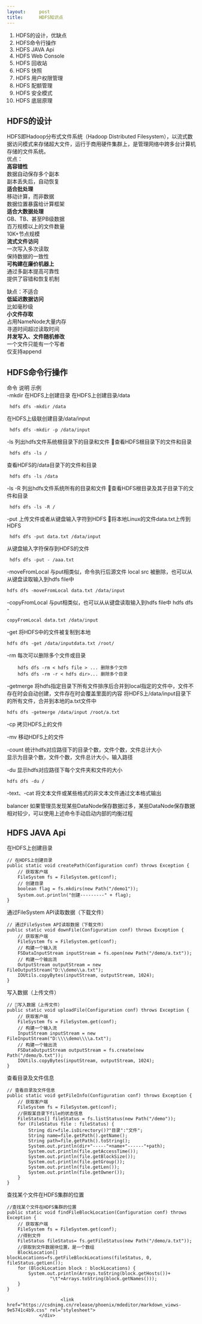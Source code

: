 ```yaml
---
layout:     post
title:      HDFS知识点
---
```

<div id="article_content" class="article_content clearfix csdn-tracking-statistics" data-pid="blog" data-mod="popu_307" data-dsm="post">
								            <div id="content_views" class="markdown_views prism-atom-one-dark">
							<!-- flowchart 箭头图标 勿删 -->
							<svg xmlns="http://www.w3.org/2000/svg" style="display: none;"><path stroke-linecap="round" d="M5,0 0,2.5 5,5z" id="raphael-marker-block" style="-webkit-tap-highlight-color: rgba(0, 0, 0, 0);"></path></svg>
							<ol>
<li>HDFS的设计，优缺点</li>
<li>HDFS命令行操作</li>
<li>HDFS JAVA Api</li>
<li>HDFS Web Console</li>
<li>HDFS 回收站</li>
<li>HDFS 快照</li>
<li>HDFS 用户权限管理</li>
<li>HDFS 配额管理</li>
<li>HDFS 安全模式</li>
<li>HDFS 底层原理</li>
</ol>

<h2 id="hdfs的设计">HDFS的设计</h2>

<p>HDFS即Hadoop分布式文件系统（Hadoop Distributed Filesystem），以流式数据访问模式来存储超大文件，运行于商用硬件集群上，是管理网络中跨多台计算机存储的文件系统。 <br>
优点： <br>
<strong>高容错性</strong> <br>
数据自动保存多个副本 <br>
副本丢失后，自动恢复 <br>
<strong>适合批处理</strong> <br>
移动计算，而非数据 <br>
 数据位置暴露给计算框架 <br>
 <strong>适合大数据处理</strong> <br>
 GB、TB、甚至PB级数据 <br>
 百万规模以上的文件数量 <br>
 10K+节点规模 <br>
 <strong>流式文件访问</strong> <br>
 一次写入多次读取 <br>
 保持数据的一致性 <br>
 <strong>可构建在廉价机器上</strong> <br>
 通过多副本提高可靠性 <br>
  提供了容错和恢复机制</p>

<p>缺点：不适合 <br>
  <strong>低延迟数据访问</strong> <br>
  比如毫秒级 <br>
  <strong>小文件存取</strong> <br>
  占用NameNode大量内存 <br>
  寻道时间超过读取时间 <br>
   <strong>并发写入、文件随机修改</strong> <br>
    一个文件只能有一个写者 <br>
   仅支持append</p>



<h2 id="hdfs命令行操作">HDFS命令行操作</h2>

<p>命令  说明  示例 <br>
-mkdir  在HDFS上创建目录   在HDFS上创建目录/data</p>

<pre><code> hdfs dfs -mkdir /data
</code></pre>

<p>在HDFS上级联创建目录/data/input</p>

<pre><code> hdfs dfs -mkdir -p /data/input
</code></pre>

<p>-ls 列出hdfs文件系统根目录下的目录和文件    查看HDFS根目录下的文件和目录</p>

<pre><code> hdfs dfs -ls /
</code></pre>

<p>查看HDFS的/data目录下的文件和目录</p>

<pre><code> hdfs dfs -ls /data
</code></pre>

<p>-ls -R  列出hdfs文件系统所有的目录和文件  查看HDFS根目录及其子目录下的文件和目录</p>

<pre><code> hdfs dfs -ls -R /
</code></pre>

<p>-put    上传文件或者从键盘输入字符到HDFS  将本地Linux的文件data.txt上传到HDFS</p>

<pre><code> hdfs dfs -put data.txt /data/input
</code></pre>

<p>从键盘输入字符保存到HDFS的文件</p>

<pre><code> hdfs dfs -put - /aaa.txt
</code></pre>

<p>-moveFromLocal  与put相类似，命令执行后源文件 local src 被删除，也可以从从键盘读取输入到hdfs file中   </p>

<pre><code>hdfs dfs -moveFromLocal data.txt /data/input
</code></pre>

<p>-copyFromLocal  与put相类似，也可以从从键盘读取输入到hdfs file中  hdfs dfs -</p>

<pre><code>copyFromLocal data.txt /data/input
</code></pre>

<p>-get    将HDFS中的文件被复制到本地 </p>

<pre><code>hdfs dfs -get /data/inputdata.txt /root/
</code></pre>

<p>-rm 每次可以删除多个文件或目录   </p>

<pre><code>    hdfs dfs -rm &lt; hdfs file &gt; ... 删除多个文件
    hdfs dfs -rm -r &lt; hdfs dir&gt;... 删除多个目录
</code></pre>

<p>-getmerge   将hdfs指定目录下所有文件排序后合并到local指定的文件中，文件不存在时会自动创建，文件存在时会覆盖里面的内容   将HDFS上/data/input目录下的所有文件，合并到本地的a.txt文件中</p>

<pre><code>hdfs dfs -getmerge /data/input /root/a.txt
</code></pre>

<p>-cp 拷贝HDFS上的文件  </p>

<p>-mv 移动HDFS上的文件  </p>

<p>-count  统计hdfs对应路径下的目录个数，文件个数，文件总计大小 <br>
显示为目录个数，文件个数，文件总计大小，输入路径 </p>

<p>-du 显示hdfs对应路径下每个文件夹和文件的大小  </p>

<pre><code>hdfs dfs -du /
</code></pre>

<p>-text、-cat  将文本文件或某些格式的非文本文件通过文本格式输出 </p>

<p>balancer    如果管理员发现某些DataNode保存数据过多，某些DataNode保存数据相对较少，可以使用上述命令手动启动内部的均衡过程</p>



<h2 id="hdfs-java-api">HDFS JAVA Api</h2>

<p>在HDFS上创建目录</p>

<pre><code>// 在HDFS上创建目录
public static void createPath(Configuration conf) throws Exception {
    // 获取客户端
    FileSystem fs = FileSystem.get(conf);
    // 创建目录
    boolean flag = fs.mkdirs(new Path("/demo1"));
    System.out.println("创建---------" + flag);
}
</code></pre>

<p>通过FileSystem API读取数据（下载文件）</p>

<pre><code>// 通过FileSystem API读取数据（下载文件）
public static void downFile(Configuration conf) throws Exception {
    // 获取客户端
    FileSystem fs = FileSystem.get(conf);
    // 构建一个输入流
    FSDataInputStream inputStream = fs.open(new Path("/demo/a.txt"));
    // 构建一个输出流
    OutputStream outputStream = new FileOutputStream("D:\\demo\\a.txt");
    IOUtils.copyBytes(inputStream, outputStream, 1024);
}
</code></pre>

<p>写入数据（上传文件）</p>

<pre><code>// 写入数据（上传文件）
public static void uploadFile(Configuration conf) throws Exception {
    // 获取客户端
    FileSystem fs = FileSystem.get(conf);
    // 构建一个输入流
    InputStream inputStream = new FileInputStream("D:\\\\demo\\\\a.txt");
    // 构建一个输出流
    FSDataOutputStream outputStream = fs.create(new Path("/demo/b.txt"));
    IOUtils.copyBytes(inputStream, outputStream, 1024);
}
</code></pre>

<p>查看目录及文件信息</p>

<pre><code>// 查看目录及文件信息
public static void getFileInfo(Configuration conf) throws Exception {
    // 获取客户端
    FileSystem fs = FileSystem.get(conf);
    //获取某目录下file的状态信息
    FileStatus[] fileStatus = fs.listStatus(new Path("/demo"));
    for (FileStatus file : fileStatus) {
        String dir=file.isDirectory()?"目录":"文件";
        String name=file.getPath().getName();
        String path=file.getPath().toString();
        System.out.println(dir+"-----"+name+"------"+path);
        System.out.println(file.getAccessTime());
        System.out.println(file.getBlockSize());
        System.out.println(file.getGroup());
        System.out.println(file.getLen());
        System.out.println(file.getOwner());
    }
}
</code></pre>

<p>查找某个文件在HDFS集群的位置</p>

<pre><code>//查找某个文件在HDFS集群的位置
public static void findFileBlockLocation(Configuration conf) throws Exception {
    // 获取客户端
    FileSystem fs = FileSystem.get(conf);
    //得到文件
    FileStatus fileStatus= fs.getFileStatus(new Path("/demo/a.txt"));
    //获取到文件数据块位置，是一个数组
    BlockLocation[] blockLocations=fs.getFileBlockLocations(fileStatus, 0, fileStatus.getLen());
    for (BlockLocation block : blockLocations) {
        System.out.println(Arrays.toString(block.getHosts())+
                "\t"+Arrays.toString(block.getNames()));
    }
}
</code></pre>            </div>
						<link href="https://csdnimg.cn/release/phoenix/mdeditor/markdown_views-9e5741c4b9.css" rel="stylesheet">
                </div>